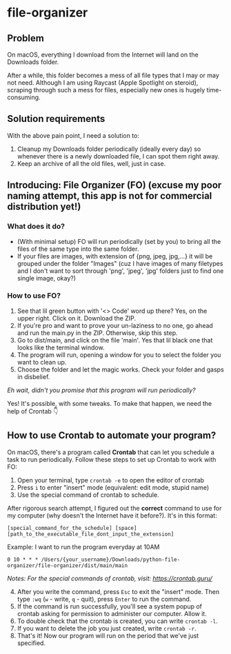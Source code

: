 # file-organizer

## Problem
On macOS, everything I download from the Internet will land on the Downloads folder. 

After a while, this folder becomes a mess of all file types that I may or may not need. Although I am using Raycast (Apple Spotlight on steroid), scraping through such a mess for files, especially new ones is hugely time-consuming. 

## Solution requirements
With the above pain point, I need a solution to:
1. Cleanup my Downloads folder periodically (ideally every day) so whenever there is a newly downloaded file, I can spot them right away.
2. Keep an archive of all the old files, well, just in case.

## Introducing: File Organizer (FO) (excuse my poor naming attempt, this app is not for commercial distribution yet!)

### What does it do?
- (With minimal setup) FO will run periodically (set by you) to bring all the files of the same type into the same folder.
- If your files are images, with extension of {png, jpeg, jpg,...} it will be grouped under the folder "Images" (cuz I have images of many filetypes and I don't want to sort through 'png', 'jpeg',
'jpg' folders just to find one single image, okay?)

### How to use FO?
1. See that lil green button with '<> Code' word up there? Yes, on the upper right. Click on it. Download the ZIP.
2. If you're pro and want to prove your un-laziness to no one, go ahead and run the main.py in the ZIP. Otherwise, skip this step.
3. Go to dist/main, and click on the file 'main'. Yes that lil black one that looks like the terminal window. 
4. The program will run, opening a window for you to select the folder you want to clean up. 
5. Choose the folder and let the magic works. Check your folder and gasps in disbelief. 

_Eh wait, didn't you promise that this program will run periodically?_

Yes! It's possible, with some tweaks. To make that happen, we need the help of Crontab 👇

## How to use Crontab to automate your program?

On macOS, there's a program called **Crontab** that can let you schedule a task to run periodically. Follow these steps to set up Crontab to work with FO:

1. Open your terminal, type `crontab -e` to open the editor of crontab
2. Press `i` to enter "insert" mode (equivalent: edit mode, stupid name)
3. Use the special command of crontab to schedule. 

After rigorous search attempt, I figured out the **correct** command to use for my computer (why doesn't the Internet have it before?). It's in this format:

`[special_command_for_the_schedule] [space] [path_to_the_executable_file_dont_input_the_extension]`

Example: I want to run the program everyday at 10AM

`0 10 * * * /Users/{your_username}/Downloads/python-file-organizer/file-organizer/dist/main/main`

_Notes: For the special commands of crontab, visit: https://crontab.guru/_

4. After you write the command, press `Esc` to exit the "insert" mode. Then type `:wq` (`w` - write, `q` - quit), press `Enter` to run the command. 
5. If the command is run successfully, you'll see a system popup of crontab asking for permission to administer our computer. Allow it. 
6. To double check that the crontab is created, you can write `crontab -l`.
7. If you want to delete the job you just created, write `crontab -r`. 
8. That's it! Now our program will run on the period that we've just specified. 


